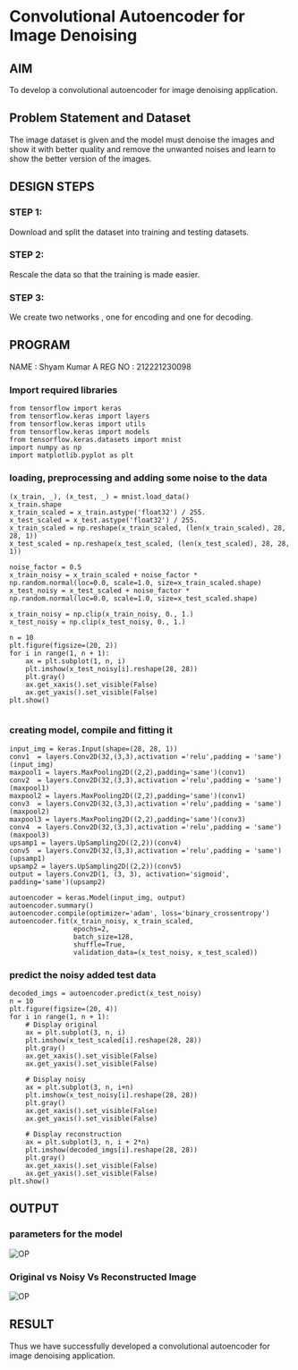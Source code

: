 # Convolutional Autoencoder for Image Denoising

## AIM

To develop a convolutional autoencoder for image denoising application.

## Problem Statement and Dataset

The image dataset is given and the model must denoise the images and show it with better quality and remove the unwanted noises and learn to show the better version of the images.


## DESIGN STEPS

### STEP 1:
Download and split the dataset into training and testing datasets.


### STEP 2:
Rescale the data so that the training is made easier.


### STEP 3:
We create two networks , one for encoding and one for decoding.


## PROGRAM
NAME : Shyam Kumar A
REG NO : 212221230098

### Import required libraries
```
from tensorflow import keras
from tensorflow.keras import layers
from tensorflow.keras import utils
from tensorflow.keras import models
from tensorflow.keras.datasets import mnist
import numpy as np
import matplotlib.pyplot as plt
```
### loading, preprocessing and adding some noise to the data
```
(x_train, _), (x_test, _) = mnist.load_data()
x_train.shape
x_train_scaled = x_train.astype('float32') / 255.
x_test_scaled = x_test.astype('float32') / 255.
x_train_scaled = np.reshape(x_train_scaled, (len(x_train_scaled), 28, 28, 1))
x_test_scaled = np.reshape(x_test_scaled, (len(x_test_scaled), 28, 28, 1))

noise_factor = 0.5
x_train_noisy = x_train_scaled + noise_factor * np.random.normal(loc=0.0, scale=1.0, size=x_train_scaled.shape) 
x_test_noisy = x_test_scaled + noise_factor * np.random.normal(loc=0.0, scale=1.0, size=x_test_scaled.shape) 

x_train_noisy = np.clip(x_train_noisy, 0., 1.)
x_test_noisy = np.clip(x_test_noisy, 0., 1.)

n = 10
plt.figure(figsize=(20, 2))
for i in range(1, n + 1):
    ax = plt.subplot(1, n, i)
    plt.imshow(x_test_noisy[i].reshape(28, 28))
    plt.gray()
    ax.get_xaxis().set_visible(False)
    ax.get_yaxis().set_visible(False)
plt.show()
     
```
### creating model, compile and fitting it
```
input_img = keras.Input(shape=(28, 28, 1))
conv1  = layers.Conv2D(32,(3,3),activation ='relu',padding = 'same')(input_img)
maxpool1 = layers.MaxPooling2D((2,2),padding='same')(conv1)
conv2  = layers.Conv2D(32,(3,3),activation ='relu',padding = 'same')(maxpool1)
maxpool2 = layers.MaxPooling2D((2,2),padding='same')(conv1)
conv3  = layers.Conv2D(32,(3,3),activation ='relu',padding = 'same')(maxpool2)
maxpool3 = layers.MaxPooling2D((2,2),padding='same')(conv3)
conv4  = layers.Conv2D(32,(3,3),activation ='relu',padding = 'same')(maxpool3)
upsamp1 = layers.UpSampling2D((2,2))(conv4)
conv5  = layers.Conv2D(32,(3,3),activation ='relu',padding = 'same')(upsamp1)
upsamp2 = layers.UpSampling2D((2,2))(conv5)
output = layers.Conv2D(1, (3, 3), activation='sigmoid', padding='same')(upsamp2)

autoencoder = keras.Model(input_img, output)
autoencoder.summary()
autoencoder.compile(optimizer='adam', loss='binary_crossentropy')
autoencoder.fit(x_train_noisy, x_train_scaled,
                epochs=2,
                batch_size=128,
                shuffle=True,
                validation_data=(x_test_noisy, x_test_scaled))
```
### predict the noisy added test data
```
decoded_imgs = autoencoder.predict(x_test_noisy)
n = 10
plt.figure(figsize=(20, 4))
for i in range(1, n + 1):
    # Display original
    ax = plt.subplot(3, n, i)
    plt.imshow(x_test_scaled[i].reshape(28, 28))
    plt.gray()
    ax.get_xaxis().set_visible(False)
    ax.get_yaxis().set_visible(False)

    # Display noisy
    ax = plt.subplot(3, n, i+n)
    plt.imshow(x_test_noisy[i].reshape(28, 28))
    plt.gray()
    ax.get_xaxis().set_visible(False)
    ax.get_yaxis().set_visible(False)    

    # Display reconstruction
    ax = plt.subplot(3, n, i + 2*n)
    plt.imshow(decoded_imgs[i].reshape(28, 28))
    plt.gray()
    ax.get_xaxis().set_visible(False)
    ax.get_yaxis().set_visible(False)
plt.show()
```
## OUTPUT

### parameters for the model
![OP](OP2.png)

### Original vs Noisy Vs Reconstructed Image

![OP](OP1.png)



## RESULT
Thus we have successfully developed a convolutional autoencoder for image denoising application.
